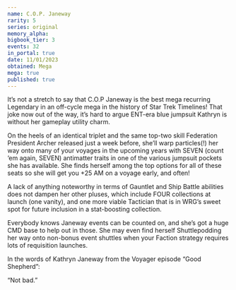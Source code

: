 ```yaml
---
name: C.O.P. Janeway
rarity: 5
series: original
memory_alpha:
bigbook_tier: 3
events: 32
in_portal: true
date: 11/01/2023
obtained: Mega
mega: true
published: true
---
```


It’s not a stretch to say that C.O.P Janeway is the best mega recurring Legendary in an off-cycle mega in the history of Star Trek Timelines!  That joke now out of the way, it’s hard to argue ENT-era blue jumpsuit Kathryn is without her gameplay utility charm.

On the heels of an identical triplet and the same top-two skill Federation President Archer released just a week before, she’ll warp particles(!) her way onto many of your voyages in the upcoming years with SEVEN (count ‘em again, SEVEN) antimatter traits in one of the various jumpsuit pockets she has available.  She finds herself among the top options for all of these seats so she will get you +25 AM on a voyage early, and often!

A lack of anything noteworthy in terms of Gauntlet and Ship Battle abilities does not dampen her other pluses, which include FOUR collections at launch (one vanity), and one more viable Tactician that is in WRG’s sweet spot for future inclusion in a stat-boosting collection.

Everybody knows Janeway events can be counted on, and she’s got a huge CMD base to help out in those.  She may even find herself Shuttlepodding her way onto non-bonus event shuttles when your Faction strategy requires lots of requisition launches.

In the words of Kathryn Janeway from the Voyager episode “Good Shepherd”:

“Not bad.”
